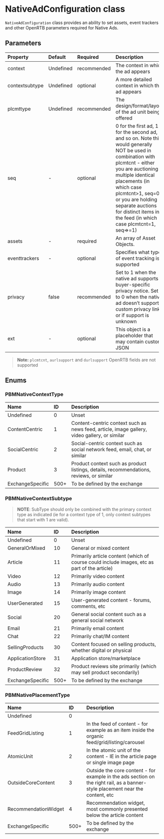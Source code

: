 # NativeAdConfiguration class


`NativeAdConfiguration` class provides an ability to set assets, event trackers and other OpenRTB parameters required for Native Ads.

## Parameters

| Property      | Default | Required    | Description |
|:---------------|:--------|:------------|:---------------------------------------------------------------------------------------------------------------------------------------------------------------------------------------------------------------------------------------------------------------------------------------------------------------------------|
| context        | Undefined | recommended | The context in  which the ad appears                                                                                                                                                                                                                                                                                       |
| contextsubtype | Undefined | optional    | A more detailed context in which the ad appears                                                                                                                                                                                                                                                                            |
| plcmttype      | Undefined | recommended | The design/format/layout of the ad unit being offered                                                                                                                                                                                                                                                                      |
| seq            | -         | optional    | 0 for the first ad, 1 for the second ad, and so on. Note this would generally NOT be used in combination with plcmtcnt - either you are auctioning multiple identical placements (in which case plcmtcnt>1, seq=0) or you are holding separate auctions for distinct items in the feed (in which case plcmtcnt=1, seq=>=1) |
| assets         | -         | required    | An array of Asset Objects.                                                                                                                                                                                                                                                                                                 |
| eventtrackers  | -         | optional    | Specifies what type of event tracking is supported                                                                                                                                                                                                                                                                         |
| privacy        | false     | recommended | Set to 1 when the native ad supports buyer-specific privacy notice. Set to 0 when the native ad doesn’t support custom  privacy links or if support is unknown                                                                                                                                                             |
| ext            | -         | optional    | This object is a placeholder that may contain custom  JSON                                                                                                                                                                                                                                                                 |

> **Note:** `plcmtcnt`, `aurlsupport` and `durlsupport` OpenRTB fields are not supported

## Enums

### PBMNativeContextType

| Name            | ID   | Description                                                                                  |
|:----------------|:-----|:---------------------------------------------------------------------------------------------|
| Undefined       | 0    | Unset |
| ContentCentric  | 1    | Content-centric context such as news feed, article, image gallery, video gallery, or similar |
| SocialCentric   | 2    | Social-centric context such as social network feed, email, chat, or similar                  |
| Product         | 3    | Product context such as product listings, details, recommendations, reviews, or similar      |
| ExchangeSpecific| 500+ | To be defined by the exchange                                                                                             |

### PBMNativeContextSubtype

> **NOTE**: SubType should only be combined with the primary context type as indicated (ie for a context type of 1, only context subtypes that start with 1 are valid).

| Name                 | ID   | Description                                                                                  |
|:---------------------|:-----|:---------------------------------------------------------------------------------------------|
| Undefined            | 0    | Unset|
| GeneralOrMixed       | 10   | General or mixed content                                                                     |
| Article              | 11   | Primarily article content (which of course could include images, etc as part of the article) |
| Video                | 12   | Primarily video content                                                                                             |
| Audio                | 13   | Primarily audio content                                                                                             |
| Image                | 14   | Primarily image content                                                                                             |
| UserGenerated        | 15   | User-generated content - forums, comments, etc                                                                                             |
| Social               | 20   | General social content such as a general social network                                                                                     |
| Email                | 21   | Primarily email content                                                                                             |
| Chat                | 22   | Primarily chat/IM content                                                                                             |
| SellingProducts     | 30   | Content focused on selling products, whether digital or physical                                                                                             |
| ApplicationStore    | 31   | Application store/marketplace                                                                                             |
| ProductReview       | 32   | Product reviews site primarily (which may sell product secondarily)                                                                                             |
| ExchangeSpecific    | 500+ | To be defined by the exchange                                                                                             |

### PBMNativePlacementType

| Name                  | ID   | Description                                                                                                                    |
|:----------------------|:-----|:-------------------------------------------------------------------------------------------------------------------------------|
| Undefined             | 0    ||
| FeedGridListing       | 1    | In the feed of content - for example as an item inside the organic feed/grid/listing/carousel                                  |
| AtomicUnit            | 2    | In the atomic unit of the content - IE in the article page or single image page                                                |
| OutsideCoreContent    | 3    | Outside the core content - for example in the ads section on the right rail, as a banner-style placement near the content, etc |
| RecommendationWidget  | 4    | Recommendation widget, most commonly presented below the article content                                                       |
| ExchangeSpecific      | 500+ | To be defined by the exchange                                                                                                                               |
